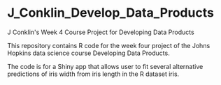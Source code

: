 # J_Conklin_Develop_Data_Products
J Conklin's Week 4 Course Project for Developing Data Products

This repository contains R code for the week four project of
the Johns Hopkins data science course Developing Data Products.

The code is for a Shiny app that allows user to fit several
alternative predictions of iris width from iris length in
the R dataset iris.
